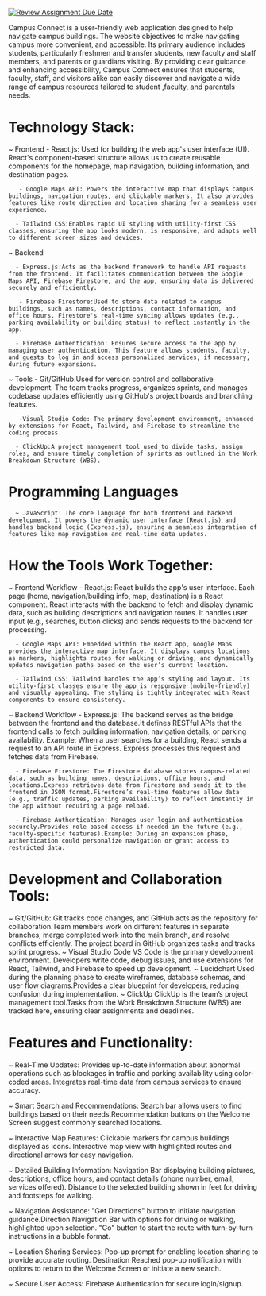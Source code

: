 [![Review Assignment Due Date](https://classroom.github.com/assets/deadline-readme-button-22041afd0340ce965d47ae6ef1cefeee28c7c493a6346c4f15d667ab976d596c.svg)](https://classroom.github.com/a/GnDC3TyK)


Campus Connect is a user-friendly web application designed to help navigate campus buildings. The website objectives to make navigating campus more convenient, and accessible. Its primary audience includes students, particularly freshmen and transfer students, new faculty and staff members, and parents or guardians visiting. By providing clear guidance and enhancing accessibility, Campus Connect ensures that students, faculty, staff, and visitors alike can easily discover and navigate a wide range of campus resources tailored to student ,faculty, and parentals needs. 



# Technology Stack: 
~ Frontend
       - React.js: Used for building the web app's user interface (UI). React's component-based structure allows us to create reusable components for the homepage, map navigation, building information, and destination pages.
       
       - Google Maps API: Powers the interactive map that displays campus buildings, navigation routes, and clickable markers. It also provides features like route direction and location sharing for a seamless user experience.
       
      - Tailwind CSS:Enables rapid UI styling with utility-first CSS classes, ensuring the app looks modern, is responsive, and adapts well to different screen sizes and devices.
~ Backend

      - Express.js:Acts as the backend framework to handle API requests from the frontend. It facilitates communication between the Google Maps API, Firebase Firestore, and the app, ensuring data is delivered securely and efficiently.
      
       - Firebase Firestore:Used to store data related to campus buildings, such as names, descriptions, contact information, and office hours. Firestore's real-time syncing allows updates (e.g., parking availability or building status) to reflect instantly in the app.
       
      - Firebase Authentication: Ensures secure access to the app by managing user authentication. This feature allows students, faculty, and guests to log in and access personalized services, if necessary, during future expansions.  
      
~ Tools
      - Git/GitHub:Used for version control and collaborative development. The team tracks progress, organizes sprints, and manages codebase updates efficiently using GitHub's project boards and branching features.
      
       -Visual Studio Code: The primary development environment, enhanced by extensions for React, Tailwind, and Firebase to streamline the coding process.
      
      - ClickUp:A project management tool used to divide tasks, assign roles, and ensure timely completion of sprints as outlined in the Work Breakdown Structure (WBS).

      
# Programming Languages

      ~ JavaScript: The core language for both frontend and backend development. It powers the dynamic user interface (React.js) and handles backend logic (Express.js), ensuring a seamless integration of features like map navigation and real-time data updates.


       
# How the Tools Work Together: 
~ Frontend Workflow
       - React.js: React builds the app's user interface. Each page (home, navigation/building info, map, destination) is a React component. React interacts with the backend to fetch and display dynamic data, such as building descriptions and navigation routes. It handles user input (e.g., searches, button clicks) and sends requests to the backend for processing.
       
      - Google Maps API: Embedded within the React app, Google Maps provides the interactive map interface. It displays campus locations as markers, highlights routes for walking or driving, and dynamically updates navigation paths based on the user’s current location.
      
      - Tailwind CSS: Tailwind handles the app’s styling and layout. Its utility-first classes ensure the app is responsive (mobile-friendly) and visually appealing. The styling is tightly integrated with React components to ensure consistency.
~ Backend Workflow
      - Express.js: The backend serves as the bridge between the frontend and the database.It defines RESTful APIs that the frontend calls to fetch building information, navigation details, or parking availability. Example: When a user searches for a building, React sends a request to an API route in Express. Express processes this request and fetches data from Firebase.
      
      - Firebase Firestore: The Firestore database stores campus-related data, such as building names, descriptions, office hours, and locations.Express retrieves data from Firestore and sends it to the frontend in JSON format.Firestore’s real-time features allow data (e.g., traffic updates, parking availability) to reflect instantly in the app without requiring a page reload.
      
      - Firebase Authentication: Manages user login and authentication securely.Provides role-based access if needed in the future (e.g., faculty-specific features).Example: During an expansion phase, authentication could personalize navigation or grant access to restricted data.



    
# Development and Collaboration Tools: 
  ~ Git/GitHub:
Git tracks code changes, and GitHub acts as the repository for collaboration.Team members work on different features in separate branches, merge completed work into the main branch, and resolve conflicts efficiently. The project board in GitHub organizes tasks and tracks sprint progress.
  ~ Visual Studio Code
      VS Code is the primary development environment. Developers write code, debug issues, and use extensions for React, Tailwind, and Firebase to speed up development.
  ~ Lucidchart
      Used during the planning phase to create wireframes, database schemas, and user flow diagrams.Provides a clear blueprint for developers, reducing confusion during implementation.
  ~ ClickUp
      ClickUp is the team’s project management tool.Tasks from the Work Breakdown Structure (WBS) are tracked here, ensuring clear assignments and deadlines.





# Features and Functionality:
 
~ Real-Time Updates:
 Provides up-to-date information about abnormal operations such as blockages in traffic and parking availability using color-coded areas. Integrates real-time data from campus services to ensure accuracy.
 
~ Smart Search and Recommendations:
Search bar allows users to find buildings based on their needs.Recommendation buttons on the Welcome Screen suggest commonly searched locations.
 
~ Interactive Map Features:
Clickable markers for campus buildings displayed as icons. Interactive map view with highlighted routes and directional arrows for easy navigation.
 
~ Detailed Building Information:
 Navigation Bar displaying building pictures, descriptions, office hours, and contact details (phone number, email, services offered). Distance to the selected building shown in feet for driving and footsteps for walking.
 
~ Navigation Assistance:
"Get Directions" button to initiate navigation guidance.Direction Navigation Bar with options for driving or walking, highlighted upon selection. "Go" button to start the route with turn-by-turn instructions in a bubble format.
 
~ Location Sharing Services:
 Pop-up prompt for enabling location sharing to provide accurate routing. Destination Reached pop-up notification with options to return to the Welcome Screen or initiate a new search.
 
~ Secure User Access:
 Firebase Authentication for secure login/signup.


       
